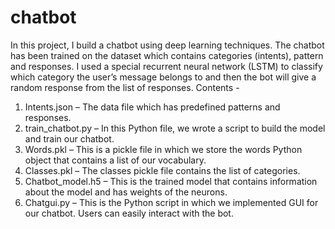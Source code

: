 # chatbot
In this project, I build a chatbot using deep learning techniques. 
The chatbot has been trained on the dataset which contains categories (intents), pattern and responses. 
I used a special recurrent neural network (LSTM) to classify which category the user’s message belongs to and 
then the bot will give a random response from the list of responses.
Contents - 
1. Intents.json – The data file which has predefined patterns and responses.
2. train_chatbot.py – In this Python file, we wrote a script to build the model and train our chatbot.
3. Words.pkl – This is a pickle file in which we store the words Python object that contains a list of our vocabulary.
4. Classes.pkl – The classes pickle file contains the list of categories.
5. Chatbot_model.h5 – This is the trained model that contains information about the model and has weights of the neurons.
6. Chatgui.py – This is the Python script in which we implemented GUI for our chatbot. Users can easily interact with the bot.
